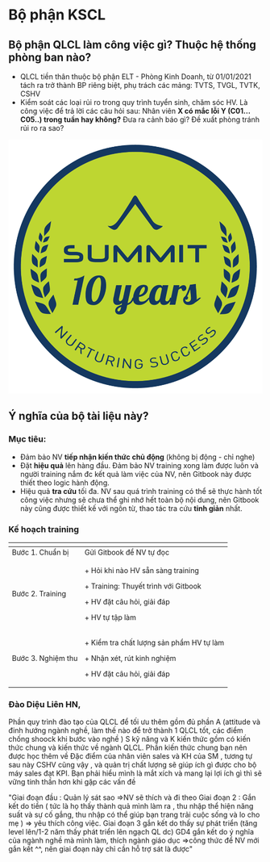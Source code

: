 # Bộ phận KSCL

## Bộ phận QLCL làm công việc gì? Thuộc hệ thống phòng ban nào?

* QLCL tiền thân thuộc bộ phận ELT - Phòng Kinh Doanh, từ 01/01/2021 tách ra  trở thành BP riêng biệt, phụ trách các mảng: TVTS, TVGL, TVTK, CSHV
* Kiểm soát các loại rủi ro trong quy trình tuyển sinh, chăm sóc HV. Là công việc để trả lời các câu hỏi sau: Nhân viên **X có mắc lỗi Y \(C01... C05..\) trong tuần hay không?** Đưa ra cảnh báo gì? Đề xuất phòng tránh rủi ro ra sao?

![](.gitbook/assets/87075000_3005021336195569_6658600623484698624_o.png)

## Ý nghĩa của bộ tài liệu này?

### Mục tiêu:

* Đảm bảo NV **tiếp nhận kiến thức chủ động** \(không bị động - chỉ nghe\)
* Đặt **hiệu quả** lên hàng đầu. Đảm bảo NV training xong làm được luôn và người training nắm đc kết quả làm việc của NV, nên Gitbook này được thiết theo logic hành động.
* Hiệu quả **tra cứu** tối đa. NV sau quá trình training có thể sẽ thực hành tốt công việc nhưng sẽ chưa thể ghi nhớ hết toàn bộ nội dung, nên Gitbook này cũng được thiết kế với ngôn từ, thao tác tra cứu **tinh giản** nhất.

### Kế hoạch training

<table>
  <thead>
    <tr>
      <th style="text-align:left"></th>
      <th style="text-align:left"></th>
    </tr>
  </thead>
  <tbody>
    <tr>
      <td style="text-align:left">B&#x1B0;&#x1EDB;c 1. Chu&#x1EA9;n b&#x1ECB;</td>
      <td style="text-align:left">G&#x1EED;i Gitbook &#x111;&#x1EC3; NV t&#x1EF1; &#x111;&#x1ECD;c</td>
    </tr>
    <tr>
      <td style="text-align:left">B&#x1B0;&#x1EDB;c 2. Training</td>
      <td style="text-align:left">
        <p>+ H&#x1ECF;i khi n&#xE0;o HV s&#x1EB5;n s&#xE0;ng training</p>
        <p>+ Training: Thuy&#x1EBF;t tr&#xEC;nh v&#x1EDB;i Gitbook</p>
        <p>+ HV &#x111;&#x1EB7;t c&#xE2;u h&#x1ECF;i, gi&#x1EA3;i &#x111;&#xE1;p</p>
        <p>+ HV t&#x1EF1; t&#x1EAD;p l&#xE0;m</p>
      </td>
    </tr>
    <tr>
      <td style="text-align:left">B&#x1B0;&#x1EDB;c 3. Nghi&#x1EC7;m thu</td>
      <td style="text-align:left">
        <p>+ Ki&#x1EC3;m tra ch&#x1EA5;t l&#x1B0;&#x1EE3;ng s&#x1EA3;n ph&#x1EA9;m
          HV t&#x1EF1; l&#xE0;m</p>
        <p>+ Nh&#x1EAD;n x&#xE9;t, r&#xFA;t kinh nghi&#x1EC7;m</p>
        <p>+ HV &#x111;&#x1EB7;t c&#xE2;u h&#x1ECF;i, gi&#x1EA3;i &#x111;&#xE1;p</p>
      </td>
    </tr>
  </tbody>
</table>

### Đào Diệu Liên HN, 

Phần quy trình đào tạo của QLCL để tối ưu thêm gồm đủ phần A \(attitude và đinh hướng ngành nghề, làm thế nào để trở thành 1 QLCL tốt, các điểm chống shoock khi bước vào nghề \) S kỹ năng và K kiến thức gồm có kiến thức chung và kiến thức về ngành QLCL. Phần kiến thức chung bạn nên được học thêm về Đặc điểm của nhân viên sales và KH của SM , tương tự sau này CSHV cũng vậy , và quản trị chất lượng sẽ giúp ích gì được cho bộ máy sales đạt KPI. Bạn phải hiểu mình là mắt xích và mang lại lợi ích gì thì sẽ vững tinh thần hơn khi gặp các vấn đề

"Giai đoạn đầu : Quản lý sát sao =&gt;NV sẽ thích và đi theo Giai đoạn 2 : Gắn kết do tiền \( tức là họ thấy thành quả mình làm ra , thu nhập thể hiện năng suất và sự cố gắng, thu nhập có thể giúp bạn trang trải cuộc sống và lo cho mẹ \) =&gt; yêu thích công việc. Giai đoạn 3 gắn kết do thấy sự phát triển \(tăng level lên/1-2 năm thấy phát triển lên ngạch QL dc\) GD4 gắn kết do ý nghĩa của ngành nghề mà mình làm, thích ngành giáo dục =&gt;công thức để NV mới gắn kết ^^, nên giai đoạn này chỉ cần hỗ trợ sát là được"

